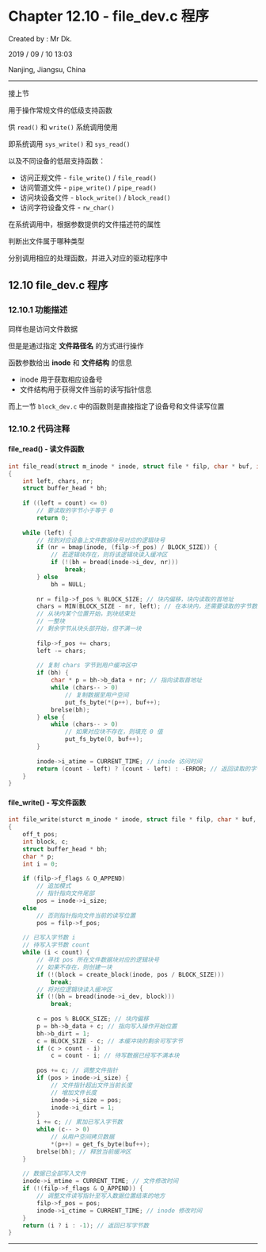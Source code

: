 # Chapter 12.10 - file_dev.c 程序

Created by : Mr Dk.

2019 / 09 / 10 13:03

Nanjing, Jiangsu, China

---

接上节

用于操作常规文件的低级支持函数

供 `read()` 和 `write()` 系统调用使用

即系统调用 `sys_write()` 和 `sys_read()`

以及不同设备的低层支持函数：

* 访问正规文件 - `file_write()` / `file_read()`
* 访问管道文件 - `pipe_write()` / `pipe_read()`
* 访问块设备文件 - `block_write()` / `block_read()`
* 访问字符设备文件 - `rw_char()`

在系统调用中，根据参数提供的文件描述符的属性

判断出文件属于哪种类型

分别调用相应的处理函数，并进入对应的驱动程序中

## 12.10 file_dev.c 程序

### 12.10.1 功能描述

同样也是访问文件数据

但是是通过指定 __文件路径名__ 的方式进行操作

函数参数给出 __inode__ 和 __文件结构__ 的信息

* inode 用于获取相应设备号
* 文件结构用于获得文件当前的读写指针信息

而上一节 `block_dev.c` 中的函数则是直接指定了设备号和文件读写位置

### 12.10.2 代码注释

#### file_read() - 读文件函数

```c
int file_read(struct m_inode * inode, struct file * filp, char * buf, int count)
{
    int left, chars, nr;
    struct buffer_head * bh;
    
    if ((left = count) <= 0)
        // 要读取的字节小于等于 0
        return 0;
    
    while (left) {
        // 找到对应设备上文件数据块号对应的逻辑块号
        if (nr = bmap(inode, (filp->f_pos) / BLOCK_SIZE)) {
            // 若逻辑块存在，则将该逻辑块读入缓冲区
            if (!(bh = bread(inode->i_dev, nr)))
                break;
        } else
            bh = NULL;
        
        nr = filp->f_pos % BLOCK_SIZE; // 块内偏移，块内读取的首地址
        chars = MIN(BLOCK_SIZE - nr, left); // 在本块内，还需要读取的字节数
        // 从块内某个位置开始，到块结束处
        // 一整块
        // 剩余字节从块头部开始，但不满一块
        
        filp->f_pos += chars;
        left -= chars;
        
        // 复制 chars 字节到用户缓冲区中
        if (bh) {
            char * p = bh->b_data + nr; // 指向读取首地址
            while (chars-- > 0)
                // 复制数据至用户空间
                put_fs_byte(*(p++), buf++);
            brelse(bh);
        } else {
            while (chars-- > 0)
                // 如果对应块不存在，则填充 0 值
                put_fs_byte(0, buf++);
        }
        
        inode->i_atime = CURRENT_TIME; // inode 访问时间
        return (count - left) ? (count - left) : -ERROR; // 返回读取的字节数
    }
}
```

#### file_write() - 写文件函数

```c
int file_write(sturct m_inode * inode, struct file * filp, char * buf, int count)
{
    off_t pos;
    int block, c;
    struct buffer_head * bh;
    char * p;
    int i = 0;
    
    if (filp->f_flags & O_APPEND)
        // 追加模式
        // 指针指向文件尾部
        pos = inode->i_size;
    else
        // 否则指针指向文件当前的读写位置
        pos = filp->f_pos;
    
    // 已写入字节数 i
    // 待写入字节数 count
    while (i < count) {
        // 寻找 pos 所在文件数据块对应的逻辑块号
        // 如果不存在，则创建一块
        if (!(block = create_block(inode, pos / BLOCK_SIZE)))
            break;
        // 将对应逻辑块读入缓冲区
        if (!(bh = bread(inode->i_dev, block)))
            break;
        
        c = pos % BLOCK_SIZE; // 块内偏移
        p = bh->b_data + c; // 指向写入操作开始位置
        bh->b_dirt = 1;
        c = BLOCK_SIZE - c; // 本缓冲块的剩余可写字节
        if (c > count - i)
            c = count - i; // 待写数据已经写不满本块
        
        pos += c; // 调整文件指针
        if (pos > inode->i_size) {
            // 文件指针超出文件当前长度
            // 增加文件长度
            inode->i_size = pos;
            inode->i_dirt = 1;
        }
        i += c; // 累加已写入字节数
        while (c-- > 0)
            // 从用户空间拷贝数据
            *(p++) = get_fs_byte(buf++);
        brelse(bh); // 释放当前缓冲区
    }
    
    // 数据已全部写入文件
    inode->i_mtime = CURRENT_TIME; // 文件修改时间
    if (!(filp->f_flags & O_APPEND)) {
        // 调整文件读写指针至写入数据位置结束的地方
        filp->f_pos = pos;
        inode->i_ctime = CURRENT_TIME; // inode 修改时间
    }
    return (i ? i : -1); // 返回已写字节数
}
```

---

